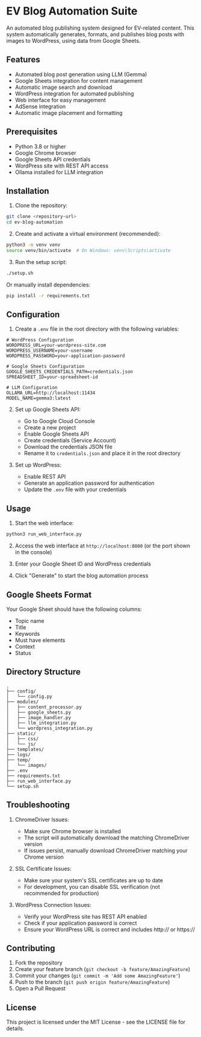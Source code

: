 # EV Blog Automation Suite

An automated blog publishing system designed for EV-related content. This system automatically generates, formats, and publishes blog posts with images to WordPress, using data from Google Sheets.

## Features

- Automated blog post generation using LLM (Gemma)
- Google Sheets integration for content management
- Automatic image search and download
- WordPress integration for automated publishing
- Web interface for easy management
- AdSense integration
- Automatic image placement and formatting

## Prerequisites

- Python 3.8 or higher
- Google Chrome browser
- Google Sheets API credentials
- WordPress site with REST API access
- Ollama installed for LLM integration

## Installation

1. Clone the repository:
```bash
git clone <repository-url>
cd ev-blog-automation
```

2. Create and activate a virtual environment (recommended):
```bash
python3 -m venv venv
source venv/bin/activate  # On Windows: venv\Scripts\activate
```

3. Run the setup script:
```bash
./setup.sh
```

Or manually install dependencies:
```bash
pip install -r requirements.txt
```

## Configuration

1. Create a `.env` file in the root directory with the following variables:
```env
# WordPress Configuration
WORDPRESS_URL=your-wordpress-site.com
WORDPRESS_USERNAME=your-username
WORDPRESS_PASSWORD=your-application-password

# Google Sheets Configuration
GOOGLE_SHEETS_CREDENTIALS_PATH=credentials.json
SPREADSHEET_ID=your-spreadsheet-id

# LLM Configuration
OLLAMA_URL=http://localhost:11434
MODEL_NAME=gemma3:latest
```

2. Set up Google Sheets API:
   - Go to Google Cloud Console
   - Create a new project
   - Enable Google Sheets API
   - Create credentials (Service Account)
   - Download the credentials JSON file
   - Rename it to `credentials.json` and place it in the root directory

3. Set up WordPress:
   - Enable REST API
   - Generate an application password for authentication
   - Update the `.env` file with your credentials

## Usage

1. Start the web interface:
```bash
python3 run_web_interface.py
```

2. Access the web interface at `http://localhost:8000` (or the port shown in the console)

3. Enter your Google Sheet ID and WordPress credentials

4. Click "Generate" to start the blog automation process

## Google Sheets Format

Your Google Sheet should have the following columns:
- Topic name
- Title
- Keywords
- Must have elements
- Context
- Status

## Directory Structure

```
.
├── config/
│   └── config.py
├── modules/
│   ├── content_processor.py
│   ├── google_sheets.py
│   ├── image_handler.py
│   ├── llm_integration.py
│   └── wordpress_integration.py
├── static/
│   ├── css/
│   └── js/
├── templates/
├── logs/
├── temp/
│   └── images/
├── .env
├── requirements.txt
├── run_web_interface.py
└── setup.sh
```

## Troubleshooting

1. ChromeDriver Issues:
   - Make sure Chrome browser is installed
   - The script will automatically download the matching ChromeDriver version
   - If issues persist, manually download ChromeDriver matching your Chrome version

2. SSL Certificate Issues:
   - Make sure your system's SSL certificates are up to date
   - For development, you can disable SSL verification (not recommended for production)

3. WordPress Connection Issues:
   - Verify your WordPress site has REST API enabled
   - Check if your application password is correct
   - Ensure your WordPress URL is correct and includes http:// or https://

## Contributing

1. Fork the repository
2. Create your feature branch (`git checkout -b feature/AmazingFeature`)
3. Commit your changes (`git commit -m 'Add some AmazingFeature'`)
4. Push to the branch (`git push origin feature/AmazingFeature`)
5. Open a Pull Request

## License

This project is licensed under the MIT License - see the LICENSE file for details.